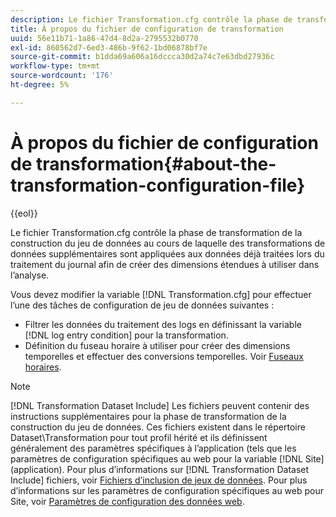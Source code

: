 ```yaml
---
description: Le fichier Transformation.cfg contrôle la phase de transformation de la construction du jeu de données au cours de laquelle des transformations de données supplémentaires sont appliquées aux données déjà traitées lors du traitement du journal afin de créer des dimensions étendues à utiliser dans l’analyse.
title: À propos du fichier de configuration de transformation
uuid: 56e11b71-1a86-47d4-8d2a-2795532b0770
exl-id: 860562d7-6ed3-486b-9f62-1bd06878bf7e
source-git-commit: b1dda69a606a16dccca30d2a74c7e63dbd27936c
workflow-type: tm+mt
source-wordcount: '176'
ht-degree: 5%

---
```


# À propos du fichier de configuration de transformation{#about-the-transformation-configuration-file}

{{eol}}

Le fichier Transformation.cfg contrôle la phase de transformation de la construction du jeu de données au cours de laquelle des transformations de données supplémentaires sont appliquées aux données déjà traitées lors du traitement du journal afin de créer des dimensions étendues à utiliser dans l’analyse.

Vous devez modifier la variable [!DNL Transformation.cfg] pour effectuer l’une des tâches de configuration de jeu de données suivantes :

* Filtrer les données du traitement des logs en définissant la variable [!DNL log entry condition] pour la transformation.
* Définition du fuseau horaire à utiliser pour créer des dimensions temporelles et effectuer des conversions temporelles. Voir [Fuseaux horaires](../../../home/c-dataset-const-proc/c-trans-config-file/c-spec-trans-param/c-time-zones.md#concept-9cf16b1cb4874f7d85e1dd950fdb4956).

>[!NOTE]
>
>[!DNL Transformation Dataset Include] Les fichiers peuvent contenir des instructions supplémentaires pour la phase de transformation de la construction du jeu de données. Ces fichiers existent dans le répertoire Dataset\Transformation pour tout profil hérité et ils définissent généralement des paramètres spécifiques à l’application (tels que les paramètres de configuration spécifiques au web pour la variable [!DNL Site] (application). Pour plus d’informations sur [!DNL Transformation Dataset Include] fichiers, voir [Fichiers d’inclusion de jeux de données](../../../home/c-dataset-const-proc/c-dataset-inc-files/c-abt-dataset-inc-files.md). Pour plus d’informations sur les paramètres de configuration spécifiques au web pour Site, voir [Paramètres de configuration des données web](../../../home/c-dataset-const-proc/c-config-web-data/c-config-web-data.md#concept-9a306b65483a484bb3f6f3c1d7e77519).
